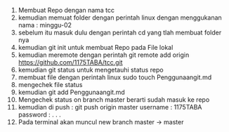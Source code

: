 1. Membuat Repo dengan nama tcc
2. kemudian memuat folder dengan perintah linux dengan menggukanan nama : minggu-02
3. sebelum itu masuk dulu dengan perintah cd yang tlah membuat folder nya
4. kemudian git init untuk membuat Repo pada File lokal
5. kemudian meremote dengan perintah git remote add origin https://github.com/1175TABA/tcc.git
6. kemudian git status untuk mengetauhi status repo
7. membuat file dengan perintah linux sudo touch Penggunaangit.md
8. mengechek file status
9. kemudian git add Penggunaangit.md
10. Mengechek status on branch master berarti sudah masuk ke repo
11. kemudian di push : git push origin master
	username : 1175TABA
	password : . . .
12. Pada terminal akan muncul new branch master -> master
